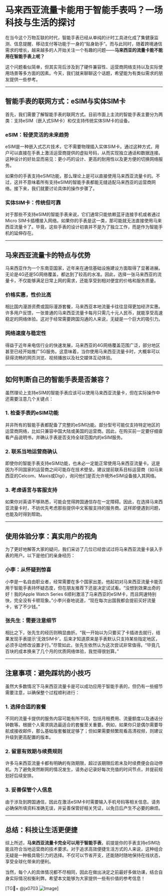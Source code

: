 # 马来西亚流量卡能用于智能手表吗？一场科技与生活的探讨

在当今这个万物互联的时代，智能手表已经从单纯的计时工具进化成了集健康监测、信息提醒、移动支付等功能于一身的“贴身助手”。而与此同时，随着跨境通信需求的增长，越来越多的人开始关注一个有趣的问题——**马来西亚的流量卡能不能用在智能手表上呢？** 

这个问题看似简单，但其实背后涉及到了硬件兼容性、运营商网络支持以及实际使用场景等多方面的因素。今天，我们就来聊聊这个话题，希望能为有类似需求的朋友提供一些参考。

---

## 智能手表的联网方式：eSIM与实体SIM卡

首先，我们需要了解智能手表的联网方式。目前市面上主流的智能手表主要分为两类：支持eSIM（嵌入式SIM卡）和仅支持传统实体SIM卡的设备。

### eSIM：轻便灵活的未来趋势
eSIM是一种嵌入式芯片技术，它不需要物理插入实体SIM卡。通过这种方式，用户可以直接在手表上激活运营商提供的虚拟号码，从而实现独立通话和数据连接。这种设计的好处显而易见：更小巧的设计、更高的耐用性以及更方便的切换网络服务。

如果你的手表支持eSIM功能，那么理论上是可以直接使用马来西亚流量卡的。不过，这并不意味着所有支持eSIM的智能手表都能无缝适配马来西亚的运营商网络。接下来，我们就要讨论具体的操作步骤了。

### 实体SIM卡：传统但可靠
对于那些不支持eSIM的智能手表来说，它们通常只能依赖蓝牙连接手机或者通过Micro SIM卡插槽接入网络。如果你的手表是这一类，那可能就无法直接使用马来西亚流量卡了。毕竟，这些手表的设计初衷并不是为了独立工作，而是作为智能手机的延伸存在。

---

## 马来西亚流量卡的特点与优势

马来西亚作为一个东南亚国家，近年来在通信基础设施建设方面取得了显著进展。无论是4G还是5G网络覆盖，都达到了较高的水准。因此，选择一张马来西亚的流量卡，不仅能够满足日常上网的需求，还能享受到相对便宜的价格和服务质量。

### 价格实惠，性价比高
相比国内漫游资费或国际漫游套餐，马来西亚本地流量卡往往显得更加经济实惠。许多用户反馈，一张普通的马来西亚流量卡每月只需几十元人民币，就能享受高速稳定的网络体验。这对于经常需要跨国沟通的人来说，无疑是一个巨大的吸引力。

### 网络速度与稳定性
得益于近年来电信行业的快速发展，马来西亚的4G网络覆盖范围广泛，部分地区甚至已经开始推广5G服务。这意味着，当你使用马来西亚流量卡时，大概率可以获得流畅的网页浏览、视频播放以及社交媒体互动体验。

---

## 如何判断自己的智能手表是否兼容？

虽然理论上支持eSIM的智能手表应该可以使用马来西亚流量卡，但在实际操作中还需要注意几个关键点：

### 1. **检查手表的eSIM功能**
并非所有的智能手表都配备了完整的eSIM功能。部分型号可能仅支持特定地区的运营商网络，比如只兼容中国大陆或美国的运营商。因此，在购买前一定要仔细查看产品说明书，并确认手表是否支持全球范围内的eSIM服务。

### 2. **联系当地运营商确认**
即使你的智能手表支持eSIM功能，也未必一定能正常使用马来西亚流量卡。这是因为不同国家的运营商之间可能存在技术壁垒。建议提前联系目标运营商（如马来西亚的Celcom、Maxis或Digi），询问他们是否允许境外eSIM设备接入其网络。

### 3. **考虑语言与客服支持**
如果你对英语不够熟悉，可能会觉得跨国通信存在一定障碍。因此，在选择马来西亚流量卡时，不妨优先考虑那些提供中文客服支持的服务商。这样即便遇到问题，也能及时得到帮助。

---

## 使用体验分享：真实用户的视角

为了更好地解答大家的疑问，我们采访了几位已经尝试过将马来西亚流量卡装入手表的用户。以下是他们的亲身经历：

### 小李：从怀疑到惊喜
小李是一名自由职业者，经常需要在多个国家出差。他起初对马来西亚流量卡能否用于智能手表持怀疑态度，但在朋友推荐下还是决定试试看。“没想到效果出奇的好！我的Apple Watch Series 6顺利激活了马来西亚的eSIM卡，而且网速特别快，完全没有卡顿现象。”小李兴奋地说道，“现在每次出国我都会提前买好流量卡，省了不少钱。”

### 张先生：需要注意细节
相比之下，张先生的经历则稍显曲折。“我一开始以为只要买了卡插进去就行，结果发现手表提示‘无效SIM卡’。后来才知道原来是手表默认只支持某些指定地区，必须手动修改设置才行。”尽管如此，张先生依然认为这次尝试非常值得。“毕竟几百块的成本换来了几个月的优质网络体验，我觉得很划算。”

---

## 注意事项：避免踩坑的小技巧

虽然大多数情况下马来西亚流量卡是可以成功应用于智能手表的，但仍有一些细节需要注意，以确保整个过程顺利进行：

### 1. **选择合适的套餐**
不同的流量卡提供的服务内容可能有所不同，包括月租费用、流量额度以及通话分钟数等。根据个人需求挑选最适合的套餐至关重要。例如，如果你只是偶尔需要导航或接收邮件，那么基础版套餐就足够了；但如果需要频繁观看高清视频，则建议升级到更高配置的版本。

### 2. **留意有效期与续费规则**
许多马来西亚流量卡都有明确的有效期限，超过该期限后若未及时续费便会自动停机。为了避免突然断网的情况发生，请务必记录好每次充值的时间节点，并提前规划好后续安排。

### 3. **妥善保管个人信息**
由于涉及到跨国通信，因此在激活eSIM卡时需要输入手机号码等相关信息。请务必确保所填资料准确无误，并妥善保管好相关凭证，以免日后产生不必要的麻烦。

---

## 总结：科技让生活更便捷

综上所述，**马来西亚流量卡完全可以用于智能手表**，前提是你的手表支持eSIM功能且符合当地运营商的技术要求。对于追求高效便捷生活方式的人来说，这种组合无疑是一种极具吸引力的选择。不仅可以节省开支，还能随时随地保持在线状态，享受全球化带来的便利。

当然，每个人的具体情况都不尽相同，因此在做出决定之前最好多做功课，结合自身实际情况权衡利弊。希望本文能够为大家提供一些有价值的参考信息！

[TG💪+ @jx0703 ![Image](https://github.com/user-attachments/assets/dbca1d08-cadb-493c-b0ec-ad6f7a83f270)]